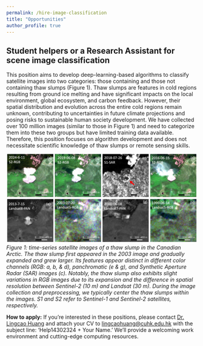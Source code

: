 ```yaml
---
permalink: /hire-image-classification
title: "Opportunities"
author_profile: true
---
```


## Student helpers or a Research Assistant for scene image classification

This position aims to develop deep-learning-based algorithms to classify satellite images into two categories: those containing and those not containing thaw slumps (Figure 1). Thaw slumps are features in cold regions resulting from ground ice melting and have significant impacts on the local environment, global ecosystem, and carbon feedback. However, their spatial distribution and evolution across the entire cold regions remain unknown, contributing to uncertainties in future climate projections and posing risks to sustainable human society development. We have collected over 100 million images (similar to those in Figure 1) and need to categorize them into these two groups but have limited training data available.  Therefore, this position focuses on algorithm development and does not necessitate scientific knowledge of thaw slumps or remote sensing skills.

  

![A-thaw-slump-in-Canada](./images/canada_thawslumps_time-series_images_trim.jpg)
*Figure 1: time-series satellite images of a thaw slump in the Canadian Arctic. The thaw slump first appeared in the 2003 image and gradually expanded and grew larger. Its features appear distinct in different color channels (RGB: a, b, & d), panchromatic (e & g), and Synthetic Aperture Radar (SAR) images (c). Notably, the thaw slump also exhibits slight variations in RGB images due to its expansion and the difference in spatial resolution between Sentinel-2 (10 m) and Landsat (30 m). During the image collection and preprocessing, we typically center the thaw slumps within the images. S1 and S2 refer to Sentinel-1 and Sentinel-2 satellites, respectively.*


**How to apply:**
If you’re interested in these positions, please contact [Dr. Lingcao Huang](https://yghlc.github.io/lingcaohuang/) and attach your CV to [lingcaohuang@cuhk.edu.hk](mailto:lingcaohuang@cuhk.edu.hk) with the subject line: ‘Help14302324 + Your Name.’ We’ll provide a welcoming work environment and cutting-edge computing resources.  
<!--  We prefer applicants with experience in deep learning, image classification, AI foundation models, Python programming, and Linux.  -->


